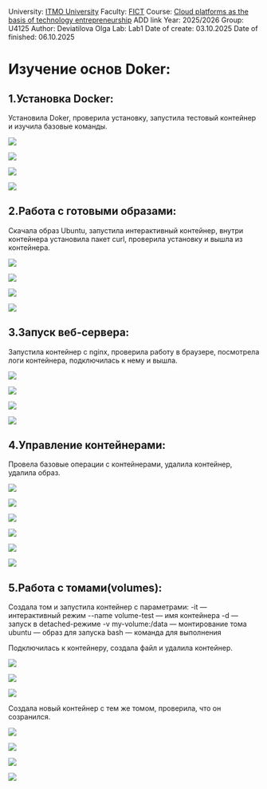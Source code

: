 University: [ITMO University](https://itmo.ru/ru/)
Faculty: [FICT](https://fict.itmo.ru)
Course: [Cloud platforms as the basis of technology entrepreneurship](https://) ADD link
Year: 2025/2026
Group: U4125
Author: Deviatilova Olga
Lab: Lab1
Date of create: 03.10.2025
Date of finished: 06.10.2025

# Изучение основ Doker:

## 1.Установка Docker:

Установила Doker, проверила установку, запустила тестовый контейнер и изучила базовые команды.

![](screen1.jpg)

![](screen2.jpg)

![](screen3.jpg)

![](screen4.jpg)

## 2.Работа с готовыми образами:

Скачала образ Ubuntu, запустила интерактивный контейнер, внутри контейнера установила пакет curl, проверила установку и вышла из контейнера.

![](screen5.jpg)

![](screen6.jpg)

![](screen7.jpg)

![](screen9.jpg)

## 3.Запуск веб-сервера:

Запустила контейнер с nginx, проверила работу в браузере, посмотрела логи контейнера, подключилась к нему и вышла.

![](screen10.jpg)

![](screen11.jpg)

![](screen12.jpg)

![](screen13.jpg)

## 4.Управление контейнерами:

Провела базовые операции с контейнерами, удалила контейнер, удалила образ.

![](screen13.jpg)

![](screen14.jpg)

![](screen15.jpg)

![](screen16.jpg)

![](screen17.jpg)

![](screen18.png)

## 5.Работа с томами(volumes):

Создала том и запустила контейнер с параметрами:
-it — интерактивный режим
--name volume-test — имя контейнера
-d — запуск в detached-режиме
-v my-volume:/data — монтирование тома
ubuntu — образ для запуска
bash — команда для выполнения

Подключилась к контейнеру, создала файл и удалила контейнер.

![](screen19.jpg)

![](screen20.jpg)

![](screen21.jpg)

Создала новый контейнер с тем же томом, проверила, что он созранился.

![](screen25.png)

![](screen22.jpg)

![](screen23.jpg)

![](screen24.jpg)



